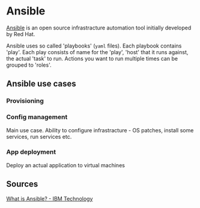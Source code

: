 # Ansible
[Ansible](https://www.ansible.com/) is an open source infrastracture automation tool initially developed by Red Hat.

Ansible uses so called 'playbooks' (`yaml` files). Each playbook contains 'play'. Each play consists of name for the 'play', 'host' that it runs against, the actual 'task' to run. Actions you want to run multiple times can be grouped to 'roles'.


## Ansible use cases
### Provisioning


### Config management
Main use case. Ability to configure infrastracture - OS patches, install some services, run services etc. 

### App deployment
Deploy an actual application to virtual machines

## Sources
[What is Ansible? - IBM Technology](https://www.youtube.com/watch?v=fHO1X93e4WA)  
